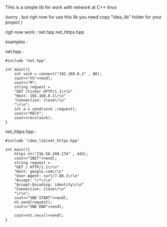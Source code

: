THis is a simple lib for work with network at C++ linux 

(sorry , but righ now for use this lib you need copy "idea_lib" folder for your project )

righ now work :
    net.hpp
    net_https.hpp

examples :

net.hpp :

    #include "net.hpp"

    int main(){
        int sock = connect("192.168.0.1" , 80);
        cout<<"YS"<<endl;
        cout<<"M";
        string request =
        "GET /ticker HTTP/1.1\r\n"
        "Host: 192.168.0.1\r\n"
        "Connection: close\r\n"
        "\r\n";
        int a = send(sock ,request);
        cout<<"RECV";
        cout<<recv(sock);
    }

net_https.hpp : 

    #include "idea_lib/net_https.hpp"

    int main(){
        https nt("216.58.209.174" , 443);
        cout<<"INIT"<<endl;
        string request =
        "GET / HTTP/1.1\r\n"
        "Host: google.com\r\n"
        "User-Agent: curl/7.88.1\r\n"
        "Accept: */*\r\n"
        "Accept-Encoding: identity\r\n"
        "Connection: close\r\n"
        "\r\n";
        cout<<"SND START"<<endl;
        nt.send(request);
        cout<<"SND END"<<endl;
        
        cout<<nt.recv()<<endl;
    }
